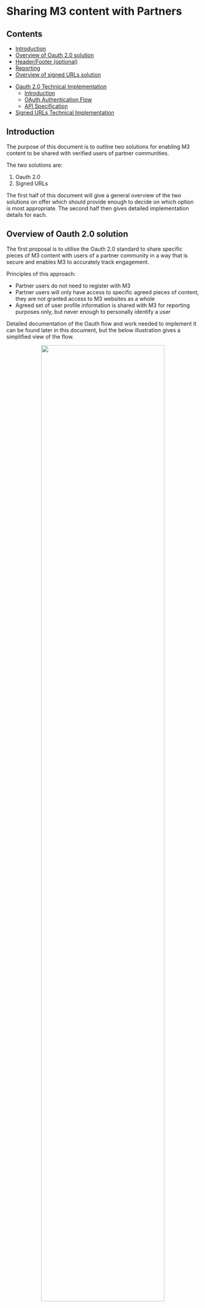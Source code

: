 # Sharing M3 content with Partners

## Contents

- [Introduction](#introduction)
- [Overview of Oauth 2.0 solution](#overview-of-oauth-20-solution)
- [Header/Footer (optional)](#header-footer--optional-)
- [Reporting](#reporting)
- [Overview of signed URLs solution](#overview-of-signed-urls-solution)
* [Oauth 2.0 Technical Implementation](#oauth-20-technical-implementation)
  - [Introduction](#introduction-1)
  - [OAuth Authentication Flow](#oauth-authentication-flow)
  - [API Specification](#api-specification)
* [Signed URLs Technical Implementation](#signed-urls-technical-implementation)

## Introduction

The purpose of this document is to outline two solutions for enabling M3 content to be shared with verified users of partner communities.

The two solutions are:

1. Oauth 2.0
2. Signed URLs

The first half of this document will give a general overview of the two solutions on offer which should provide enough to decide on which option is most appropriate. The second half then gives detailed implementation details for each.

## Overview of Oauth 2.0 solution

The first proposal is to utilise the Oauth 2.0 standard to share specific pieces of M3 content with users of a partner community in a way that is secure and enables M3 to accurately track engagement.

Principles of this approach:

- Partner users do not need to register with M3
- Partner users will only have access to specific agreed pieces of content, they are not granted access to M3 websites as a whole
- Agreed set of user profile information is shared with M3 for reporting purposes only, but never enough to personally identify a user

Detailed documentation of the Oauth flow and work needed to implement it can be found later in this document, but the below illustration gives a simplified view of the flow.

<p align="center">
<img width="80%" src="./oauthsimple.png" />
</p>

If the partner user is already logged into the partner site the flow below will be invisible to the user and happen "behind the scenes". If not already logged in the user will be interrupted with the partner site login form after the first step.

## Header/Footer (optional)

There is the option of wrapping the M3 content inside a partner header and footer. This gives the user the impression that they are moving to another area of the partner's site. To acheive this M3 requires the partner to provide separate API endpoints which return the HTML of the header or the footer as requested.

This also provides the user a means to get back to the partner website.

If the partner header/footer is static, i.e. has no personalisation and is the same for all user, the HTML can simply be provided to M3 by the partner prior to content being published (no API endpoints needed).

<p align="center">
<img width="75%" src="./headerfooter.png" />
</p>

## Reporting

As a minimum M3 will report on total engagement (impressions and clicks) and unique user engagement, and the only requirement for this to be possible is for a unique ID to be sent for each user as part of the Oauth flow.

For more detailed reporting M3 requires extra information to be passed, these are known as "scopes". The below defines typical scopes that can be used:

| Scope       | Description                                                                                                                                                                  |
| ----------- | ---------------------------------------------------------------------------------------------------------------------------------------------------------------------------- |
| `User ID`   | A unique ID per user, may be a string or number                                                                                                                              |
| `Specialty` | The user's medical specialty                                                                                                                                                 |
| `Seniority` | The user's medical seniority                                                                                                                                                 |
| `Country`   |
| `Doctor`    | True or False. Useful for distinguishing staff/test accounts for example                                                                                                     |
| `Groups`    | This allows an arbitary list of tags to be assigned to a user. Can be useful if custom reporting is required that can't be satisfied by the above, for example by age groups |

It is important that whatever info is transfered isn't enough to personally identify anyone. For example if postcode was passed in groups this may be fine on it's own, but in combination with user specialty it may become enough to find someone's identity.

## Overview of signed URLs solution

For partners that don't already have Oauth 2.0 capabilities it can be quite an undertaking to implement, therefore M3 offers signed URLs as a much simpler option.

In this approach the partner site generates urls for M3 content which have a special encoded token within them (e.g.  `https://partnerauth.m3medical.com/campaign?t=ewoJIlBhcnRuZXIiOiJQQVJUTkVSSUQiLAkJCQkJCQkJKiByZXF1=`), then redirect the user there.

The token part would have a digital signature generated with a secret key provided by M3, meaning as long as the secret is kept securely M3 can verify that the user has arrived via the partner site. It also contains a unique identifer per user so M3 can report on user engagement accurately.

Each token would only be valid for a short period of time, which is designed to prevent users sharing links. If M3 detects an expired token, the user will be redirected back to the partner site where a fresh token and redirect url can be generated.

An overview of this flow can be seen in the diagram below.

<p align="center">
<img src="./signed header.png" />
</p>

# Oauth 2.0 Technical Implementation

## Introduction

Authentication is handled using the OAuth 2.0 specification. OAuth is an open standard designed to enable users to authenticate themselves on site A using their existing account on site B. This is ideal for the scenario of sharing M3's content with partner communities.

The OAuth authentication flow uses a number of user‑agent redirects, passing data using query parameters and a server‑to‑server request to establish a login session. Visualising the flow can be difficult, so below is a sequence diagram showing the full flow of a non‑logged‑in user landing on M3 content for the first time.

## OAuth Authentication Flow

We will first consider the case where a user arrives without a session on the client. The steps required to establish a session on the M3 Client can
be summarised by the following points:

1. Create a cookie‑based session on the partner OAuth provider.
2. Pass an auth_code to the M3 OAuth Client from the Partner Provider via user‑agent redirect.
3. Make a server‑to‑server request from the M3 OAuth Client to the provider to exchange the auth_code for an
   access_token .
4. Make a server‑to‑server request from the M3 OAuth Client to the provider to get the user profile using the
   access_token .
5. Create a cookie‑based session on the M3 Client.

<p align="center">
<img src="./fullflow.PNG" />
</p>

## API Specification

To enable all of the above the Partner needs to implement the following API endpoints:

| Method | Url              | Description                                                                                                                                                                                                              |
| ------ | ---------------- | ------------------------------------------------------------------------------------------------------------------------------------------------------------------------------------------------------------------------ |
| `GET`  | `/oauth/auth`    | If the M3 client finds that the user has no valid session, then it will redirect the user to the PP Authorise endpoint.                                                                                                  |
| `POST` | `/oauth/token`   | After the PP has redirected the user to the M3OC callback endpoint, a server‑to‑server request will be made to exchange the provided auth_code for a valid access_token . The POST body will be sent with form encoding. |
| `GET`  | `/oauth/profile` | Returns scoped profile information                                                                                                                                                                                       |
| `GET`  | `/api/header`    | (OPTIONAL) Serves the site header as a snippet of HTML that can be inserted into any page                                                                                                                                |
| `GET`  | `/api/footer`    | (OPTIONAL) Serves the site header as a snippet of HTML that can be inserted into any page                                                                                                                                |

# Signed URLs Technical Implementation

In order to grant access to M3 content the partner site must generate a JSON Web Token (JWT) which is added to the query string of a url.

M3 will provide the url and secret key to partner.

The token consists of an expiry date (recommended token lifespan will be confirmed by M3), and a simple JSON object containing as a minimum a unique user id. Extra information can be passed for reporting purposes, this will be agreed according to the needs of the specific partner integration.

Below shows how this can be acheived in Javascript (specifically NodeJS). M3 can provide examples for most of the main programming languages if needed.

```javascript
const jwt = require("jsonwebtoken");

const secretkey =
  "f16285efc6d874b192914b7e88144cf4ba36c9dccc78b30a36d82da2dd6d79054af9152abce8c7d4ca6c219170265c5f968e1821c6851274b04fe02e3e04ebe3";

const payload = {
  partnerid : "1", // provided by M3
  userid: "12345", // required
  specialty: "Gastroenterology", // optional
  extra: ["doctor", "male"] // optional, array of extra information
};

const token = jwt.sign(payload, secretkey, { expiresIn: "1h" });

const m3Url = `https://partnerauth.m3medical.com/campaign?t=${token}`;
```
